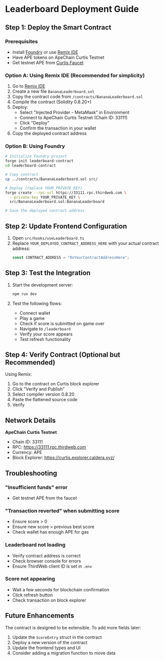 # Leaderboard Deployment Guide

## Step 1: Deploy the Smart Contract

### Prerequisites
- Install [Foundry](https://getfoundry.sh/) or use [Remix IDE](https://remix.ethereum.org/)
- Have APE tokens on ApeChain Curtis Testnet
- Get testnet APE from [Curtis Faucet](https://curtis.apefaucet.com/)

### Option A: Using Remix IDE (Recommended for simplicity)

1. Go to [Remix IDE](https://remix.ethereum.org/)
2. Create a new file `BananaLeaderboard.sol`
3. Copy the contract code from `/contracts/BananaLeaderboard.sol`
4. Compile the contract (Solidity 0.8.20+)
5. Deploy:
   - Select "Injected Provider - MetaMask" in Environment
   - Connect to ApeChain Curtis Testnet (Chain ID: 33111)
   - Click "Deploy"
   - Confirm the transaction in your wallet
6. Copy the deployed contract address

### Option B: Using Foundry

```bash
# Initialize Foundry project
forge init leaderboard-contract
cd leaderboard-contract

# Copy contract
cp ../contracts/BananaLeaderboard.sol src/

# Deploy (replace YOUR_PRIVATE_KEY)
forge create --rpc-url https://33111.rpc.thirdweb.com \
  --private-key YOUR_PRIVATE_KEY \
  src/BananaLeaderboard.sol:BananaLeaderboard

# Save the deployed contract address
```

## Step 2: Update Frontend Configuration

1. Open `src/hooks/useLeaderboard.ts`
2. Replace `YOUR_DEPLOYED_CONTRACT_ADDRESS_HERE` with your actual contract address:
   ```typescript
   const CONTRACT_ADDRESS = "0xYourContractAddressHere";
   ```

## Step 3: Test the Integration

1. Start the development server:
   ```bash
   npm run dev
   ```

2. Test the following flows:
   - Connect wallet
   - Play a game
   - Check if score is submitted on game over
   - Navigate to `/leaderboard`
   - Verify your score appears
   - Test refresh functionality

## Step 4: Verify Contract (Optional but Recommended)

Using Remix:
1. Go to the contract on Curtis block explorer
2. Click "Verify and Publish"
3. Select compiler version 0.8.20
4. Paste the flattened source code
5. Verify

## Network Details

**ApeChain Curtis Testnet**
- Chain ID: 33111
- RPC: https://33111.rpc.thirdweb.com
- Currency: APE
- Block Explorer: https://curtis.explorer.caldera.xyz/

## Troubleshooting

### "Insufficient funds" error
- Get testnet APE from the faucet

### "Transaction reverted" when submitting score
- Ensure score > 0
- Ensure new score > previous best score
- Check wallet has enough APE for gas

### Leaderboard not loading
- Verify contract address is correct
- Check browser console for errors
- Ensure ThirdWeb client ID is set in `.env`

### Score not appearing
- Wait a few seconds for blockchain confirmation
- Click refresh button
- Check transaction on block explorer

## Future Enhancements

The contract is designed to be extensible. To add more fields later:

1. Update the `ScoreEntry` struct in the contract
2. Deploy a new version of the contract
3. Update the frontend types and UI
4. Consider adding a migration function to move data
